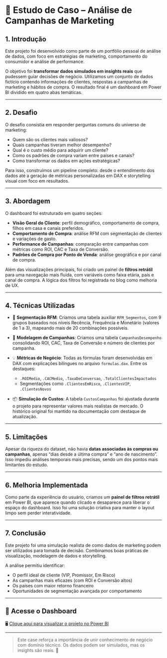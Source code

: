 # 📢 Estudo de Caso – Análise de Campanhas de Marketing

## 1. Introdução

Este projeto foi desenvolvido como parte de um portfólio pessoal de análise de dados, com foco em estratégias de marketing, comportamento do consumidor e análise de performance.

O objetivo foi **transformar dados simulados em insights reais** que pudessem guiar decisões de negócio. Utilizamos um conjunto de dados fictício contendo informações de clientes, respostas a campanhas de marketing e hábitos de compra. O resultado final é um dashboard em Power BI dividido em quatro abas temáticas.

---

## 2. Desafio

O desafio consistia em responder perguntas comuns do universo de marketing:

- Quem são os clientes mais valiosos?
- Quais campanhas tiveram melhor desempenho?
- Qual é o custo médio para adquirir um cliente?
- Como os padrões de compra variam entre países e canais?
- Como transformar os dados em ações estratégicas?

Para isso, construímos um pipeline completo: desde o entendimento dos dados até a geração de métricas personalizadas em DAX e storytelling visual com foco em resultados.

---

## 3. Abordagem

O dashboard foi estruturado em quatro seções:

- **Visão Geral do Cliente**: perfil demográfico, comportamento de compra, filhos em casa e canais preferidos.
- **Comportamento de Compra**: análise RFM com segmentação de clientes e variações de gasto.
- **Performance de Campanhas**: comparação entre campanhas com métricas como ROI, CAC e Taxa de Conversão.
- **Padrões de Compra por Ponto de Venda**: análise geográfica e por canal de compra.

Além das visualizações principais, foi criado um painel de **filtros retrátil** para uma navegação mais fluida, com variáveis como faixa etária, país e canal de compra. A lógica dos filtros foi registrada no blog como melhoria de UX.

---

## 4. Técnicas Utilizadas

- 🧠 **Segmentação RFM**: Criamos uma tabela auxiliar `RFM_Segmentos`, com 9 grupos baseados nos níveis Recência, Frequência e Monetário (valores de 1 a 3), mapeando mais de 20 combinações possíveis.
- 💸 **Modelagem de Campanhas**: Criamos uma tabela `CampanhasDesempenho` consolidando ROI, CAC, Taxa de Conversão e número de clientes por campanha.
- 💡 **Métricas de Negócio**: Todas as fórmulas foram desenvolvidas em DAX com explicações bilíngues no arquivo `formulas.dax`. Entre os destaques:

  - `.ROIMedio`, `.CACMedio`, `.TaxaDeConversao`, `.TotalClientesImpactados`
  - Segmentações como `.ClientesEmRisco`, `.ClientesVIP`, `.ClientesNovos`

- 📦 **Simulação de Custos**: A tabela `CustosCampanhas` foi ajustada durante o projeto para representar valores mais realistas de mercado. O histórico original foi mantido na documentação com destaque de atualização.

---

## 5. Limitações

Apesar da riqueza do dataset, não havia **datas associadas às compras ou campanhas**, apenas “dias desde a última compra” e “ano de nascimento”. Isso impediu análises temporais mais precisas, sendo um dos pontos mais limitantes do estudo.

---

## 6. Melhoria Implementada

Como parte da experiência do usuário, criamos um **painel de filtros retrátil** em Power BI, que aparece quando clicado e desaparece para liberar o espaço do dashboard. Isso foi uma solução criativa para manter o layout limpo sem perder interatividade.

---

## 7. Conclusão

Este projeto foi uma simulação realista de como dados de marketing podem ser utilizados para tomada de decisão. Combinamos boas práticas de visualização, modelagem de dados e storytelling.

A análise permitiu identificar:

- O perfil ideal de cliente (VIP, Promissor, Em Risco)
- As campanhas mais eficazes (com ROI e Conversão altos)
- Os países com maior retorno financeiro
- Oportunidades de segmentação avançada por comportamento

---

## 🔗 Acesse o Dashboard

🖥️ [Clique aqui para visualizar o projeto no Power BI](https://app.powerbi.com/view?r=eyJrIjoiYWMwYzZkYTctMDlkNi00ZGEzLTg0MDktODcwMDI2YzFlZmNiIiwidCI6IjkwNzZiMjlhLWNmZGMtNGMyNC1iNjJmLTBiMTBiOWViMDhmYiIsImMiOjl9)

---

> Este case reforça a importância de unir conhecimento de negócio com domínio técnico. Os dados podem ser simulados, mas os insights são reais. 🌟
